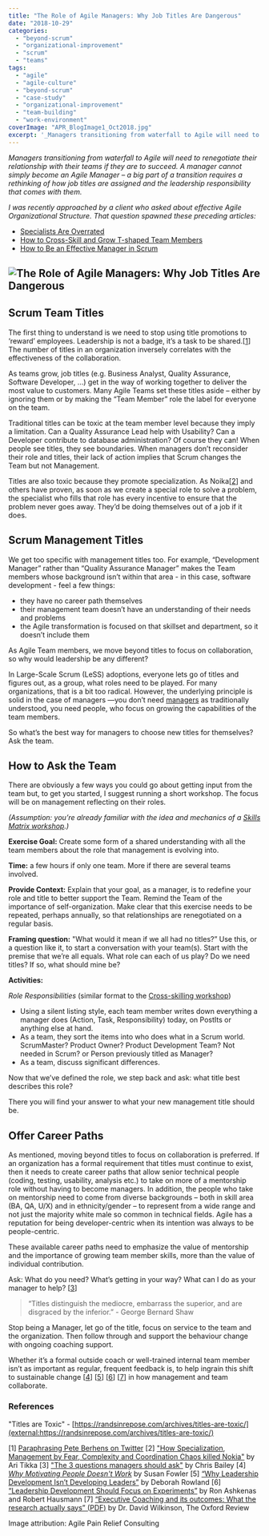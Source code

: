```yaml
---
title: "The Role of Agile Managers: Why Job Titles Are Dangerous"
date: "2018-10-29"
categories: 
  - "beyond-scrum"
  - "organizational-improvement"
  - "scrum"
  - "teams"
tags: 
  - "agile"
  - "agile-culture"
  - "beyond-scrum"
  - "case-study"
  - "organizational-improvement"
  - "team-building"
  - "work-environment"
coverImage: "APR_BlogImage1_Oct2018.jpg"
excerpt: '_Managers transitioning from waterfall to Agile will need to renegotiate their'
---
```


_Managers transitioning from waterfall to Agile will need to renegotiate their relationship with their teams if they are to succeed. A manager cannot simply become an Agile Manager – a big part of a transition requires a rethinking of how job titles are assigned and the leadership responsibility that comes with them._

_I was recently approached by a client who asked about effective Agile Organizational Structure. That question spawned these preceding articles:_

- [Specialists Are Overrated](/blog/specialists-are-overrated)
- [How to Cross-Skill and Grow T-shaped Team Members](/blog/how-to-cross-skill-and-grow-t-shaped-team-members)
- [How to Be an Effective Manager in Scrum](/blog/how-to-be-an-effective-manager-in-scrum)

## ![The Role of Agile Managers: Why Job Titles Are Dangerous](src/content/blog/the-role-of-agile-managers-why-job-titles-are-dangerous/images/APR_BlogImage1_Oct2018-1024x607.jpg)

## Scrum Team Titles

The first thing to understand is we need to stop using title promotions to ‘reward’ employees. Leadership is not a badge, it’s a task to be shared.\[[1](#footnotes)\] The number of titles in an organization inversely correlates with the effectiveness of the collaboration.

As teams grow, job titles (e.g. Business Analyst, Quality Assurance, Software Developer, …) get in the way of working together to deliver the most value to customers. Many Agile Teams set these titles aside – either by ignoring them or by making the “Team Member” role the label for everyone on the team.

Traditional titles can be toxic at the team member level because they imply a limitation. Can a Quality Assurance Lead help with Usability? Can a Developer contribute to database administration? Of course they can! When people see titles, they see boundaries. When managers don’t reconsider their role and titles, their lack of action implies that Scrum changes the Team but not Management.

Titles are also toxic because they promote specialization. As Noika\[[2](#footnotes)\] and others have proven, as soon as we create a special role to solve a problem, the specialist who fills that role has every incentive to ensure that the problem never goes away. They’d be doing themselves out of a job if it does.

## Scrum Management Titles

We get too specific with management titles too. For example, “Development Manager” rather than “Quality Assurance Manager” makes the Team members whose background isn’t within that area - in this case, software development - feel a few things:

- they have no career path themselves
- their management team doesn’t have an understanding of their needs and problems
- the Agile transformation is focused on that skillset and department, so it doesn’t include them

As Agile Team members, we move beyond titles to focus on collaboration, so why would leadership be any different?

In Large-Scale Scrum (LeSS) adoptions, everyone lets go of titles and figures out, as a group, what roles need to be played. For many organizations, that is a bit too radical. However, the underlying principle is solid in the case of managers —you don’t need [managers](/blog/how-to-be-an-effective-manager-in-scrum) as traditionally understood, you need people, who focus on growing the capabilities of the team members.

So what’s the best way for managers to choose new titles for themselves? Ask the team.

## How to Ask the Team

There are obviously a few ways you could go about getting input from the team but, to get you started, I suggest running a short workshop. The focus will be on management reflecting on their roles.

_(Assumption: you’re already familiar with the idea and mechanics of a [Skills Matrix workshop](/blog/how-to-cross-skill-and-grow-t-shaped-team-members).)_ 

**Exercise Goal:** Create some form of a shared understanding with all the team members about the role that management is evolving into.

**Time:** a few hours if only one team. More if there are several teams involved.

**Provide Context:** Explain that your goal, as a manager, is to redefine your role and title to better support the Team. Remind the Team of the importance of self-organization. Make clear that this exercise needs to be repeated, perhaps annually, so that relationships are renegotiated on a regular basis.

**Framing question:** "What would it mean if we all had no titles?” Use this, or a question like it, to start a conversation with your team(s). Start with the premise that we’re all equals. What role can each of us play? Do we need titles? If so, what should mine be?

**Activities:**

_Role Responsibilities_ (similar format to the [Cross-skilling workshop](/blog/how-to-cross-skill-and-grow-t-shaped-team-members))

- Using a silent listing style, each team member writes down everything a manager does (Action, Task, Responsibility) today, on PostIts or anything else at hand.
- As a team, they sort the items into who does what in a Scrum world. ScrumMaster? Product Owner? Product Development Team? Not needed in Scrum? or Person previously titled as Manager?
- As a team, discuss significant differences.

Now that we’ve defined the role, we step back and ask: what title best describes this role?

There you will find your answer to what your new management title should be.

## Offer Career Paths

As mentioned, moving beyond titles to focus on collaboration is preferred. If an organization has a formal requirement that titles must continue to exist, then it needs to create career paths that allow senior technical people (coding, testing, usability, analysis etc.) to take on more of a mentorship role without having to become managers. In addition, the people who take on mentorship need to come from diverse backgrounds – both in skill area (BA, QA, U/X) and in ethnicity/gender – to represent from a wide range and not just the majority white male so common in technical fields. Agile has a reputation for being developer-centric when its intention was always to be people-centric.

These available career paths need to emphasize the value of mentorship and the importance of growing team member skills, more than the value of individual contribution.

Ask: What do you need? What’s getting in your way? What can I do as your manager to help? \[[3](#footnotes)\]

> “Titles distinguish the mediocre, embarrass the superior, and are disgraced by the inferior.” - George Bernard Shaw

Stop being a Manager, let go of the title, focus on service to the team and the organization. Then follow through and support the behaviour change with ongoing coaching support.

Whether it’s a formal outside coach or well-trained internal team member isn’t as important as regular, frequent feedback is, to help ingrain this shift to sustainable change \[[4](#footnotes)\] \[[5](#footnotes)\] \[[6](#footnotes)\] \[[7](#footnotes)\] in how management and team collaborate.

### References

"Titles are Toxic" - [https://randsinrepose.com/archives/titles-are-toxic/](external:https://randsinrepose.com/archives/titles-are-toxic/)

\[1\] [Paraphrasing Pete Berhens on Twitter](external:https://twitter.com/mlevison/status/975448686909100032) \[2\] ["How Specialization, Management by Fear, Complexity and Coordination Chaos killed Nokia"](external:https://gosei.fi/blog/xp2016/) by Ari Tikka \[3\] ["The 3 questions managers should ask"](external:https://alifeofproductivity.com/the-3-questions-managers-should-ask/) by Chris Bailey \[4\] _[Why Motivating People Doesn't Work](external:https://www.amazon.ca/Motivating-People-Doesnt-Work-What/dp/1626569452/&tag=notesfromatoo-20)_ by Susan Fowler \[5\] [“Why Leadership Development Isn’t Developing Leaders”](external:https://hbr.org/2016/10/why-leadership-development-isnt-developing-leaders) by Deborah Rowland \[6\] [“Leadership Development Should Focus on Experiments”](external:https://hbr.org/2016/04/leadership-development-should-focus-on-experiments) by Ron Ashkenas and Robert Hausmann \[7\] [“Executive Coaching and its outcomes: What the research actually says” (PDF)](external:https://oxford-review.com/executive-coaching-outcomes-research-actually-says/) by Dr. David Wilkinson, The Oxford Review

Image attribution: Agile Pain Relief Consulting
